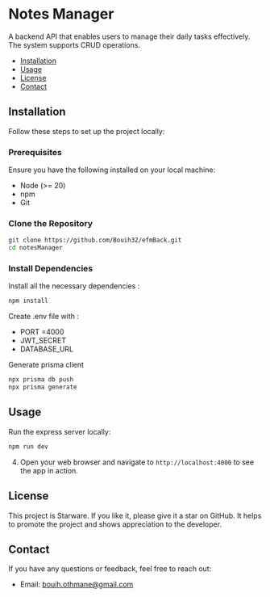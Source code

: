 # Notes Manager

A backend API that enables users to manage their daily tasks effectively. The system supports CRUD operations.

- [Installation](#installation)
- [Usage](#usage)
- [License](#license)
- [Contact](#contact)

## Installation

Follow these steps to set up the project locally:

### Prerequisites

Ensure you have the following installed on your local machine:

- Node (>= 20)
- npm
- Git

### Clone the Repository

```bash
git clone https://github.com/Bouih32/efmBack.git
cd notesManager
```

### Install Dependencies

Install all the necessary dependencies :

```bash
npm install
```

Create .env file with :

- PORT =4000
- JWT_SECRET
- DATABASE_URL

Generate prisma client

```bash
npx prisma db push
npx prisma generate
```

## Usage

Run the express server locally:

```bash
npm run dev
```

4. Open your web browser and navigate to `http://localhost:4000` to see the app in action.

## License

This project is Starware. If you like it, please give it a star on GitHub. It helps to promote the project and shows appreciation to the developer.

## Contact

If you have any questions or feedback, feel free to reach out:

- Email: bouih.othmane@gmail.com
